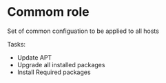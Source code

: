 # Commom role 
Set of common configuation to be applied to all hosts 

Tasks:
+ Update APT
+ Upgrade all installed packages
+ Install Required packages